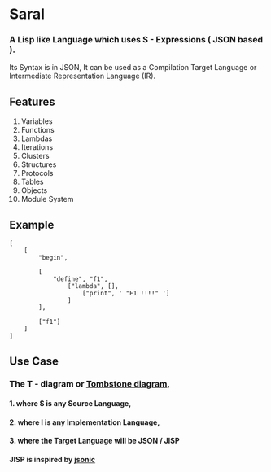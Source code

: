 # Saral
### A Lisp like Language which uses S - Expressions ( JSON based ).
Its Syntax is in JSON, It can be used as a Compilation Target Language or Intermediate Representation Language (IR).

## Features
1. Variables
2. Functions
3. Lambdas
4. Iterations
5. Clusters
6. Structures
8. Protocols
9. Tables
10. Objects
11. Module System


## Example
```
[
    [
        "begin", 
        
        [
            "define", "f1", 
                ["lambda", [],
                    ["print", ' "F1 !!!!" ']
                ]
        ], 
        
        ["f1"]
    ]
]
```

## Use Case
### The T - diagram or [Tombstone diagram](https://en.wikipedia.org/wiki/Tombstone_diagram),
#### 1. where S is any Source Language,
#### 2. where I is any Implementation Language,
#### 3. where the Target Language will be JSON / JISP

#### JISP is inspired by [jsonic](https://github.com/zaach/jsonic)
